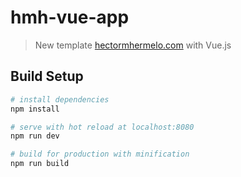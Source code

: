 # hmh-vue-app

> New template [hectormhermelo.com](https://hectormhermelo.com) with Vue.js

## Build Setup

``` bash
# install dependencies
npm install

# serve with hot reload at localhost:8080
npm run dev

# build for production with minification
npm run build
```
